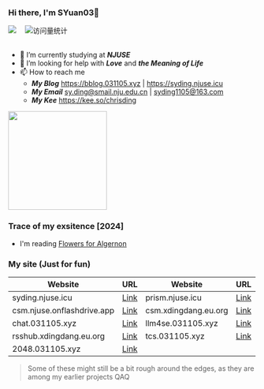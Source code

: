 ### Hi there, I'm SYuan03👋
<div>
  <a href="https://space.bilibili.com/1890244370/"><img src="https://img.shields.io/badge/Bilibili-B站-ff69b4" /></a>&emsp;
  <!-- visitor statistics logo 访问量统计徽标 -->
  <img src="https://komarev.com/ghpvc/?username=SYuan03&label=Views&color=0e75b6&style=flat" alt="访问量统计" />
</div>

<div>&nbsp;</div>

- 🔭 I’m currently studying at _**NJUSE**_
- 🤔 I’m looking for help with _**Love**_ and _**the Meaning of Life**_
- 📫 How to reach me
  - _**My Blog**_ https://bblog.031105.xyz | https://syding.njuse.icu
  - _**My Email**_ sy.ding@smail.nju.edu.cn | syding1105@163.com
  - _**My Kee**_ https://kee.so/chrisding

<!-- <div align="left"> <img height="200px" src="https://github-readme-stats.vercel.app/api?username=SYuan03" /> </div> -->
<div align="left"> 
  <img height="200px" src="https://github-readme-stats.vercel.app/api?username=SYuan03&show_icons=true&line_height=21&theme=tokyonight" /> 
</div>

### Trace of my exsitence [2024]
* I'm reading [Flowers for Algernon](https://book.douban.com/subject/26362836/)

### My site (Just for fun)
| Website                           | URL                                  | Website                           | URL                                  |
|----------------------------------|--------------------------------------|----------------------------------|--------------------------------------|
| syding.njuse.icu                 | [Link](https://syding.njuse.icu)     | prism.njuse.icu                   | [Link](https://prism.njuse.icu)     |
| csm.njuse.onflashdrive.app       | [Link](https://csm.njuse.onflashdrive.app) | csm.xdingdang.eu.org              | [Link](https://csm.xdingdang.eu.org) |
| chat.031105.xyz                  | [Link](https://chat.031105.xyz)     | llm4se.031105.xyz                 | [Link](https://llm4se.031105.xyz/) |
| rsshub.xdingdang.eu.org          | [Link](https://rsshub.xdingdang.eu.org)     | tcs.031105.xyz                    | [Link](https://tcs.031105.xyz) |
|2048.031105.xyz                   | [Link](http://2048.031105.xyz)             |
> Some of these might still be a bit rough around the edges, as they are among my earlier projects QAQ
